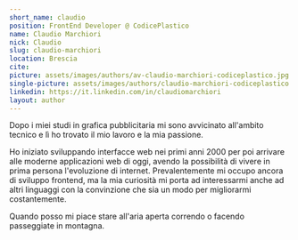 ```yaml
---
short_name: claudio
position: FrontEnd Developer @ CodicePlastico
name: Claudio Marchiori
nick: Claudio
slug: claudio-marchiori
location: Brescia
cite: 
picture: assets/images/authors/av-claudio-marchiori-codiceplastico.jpg
single-picture: assets/images/authors/claudio-marchiori-codiceplastico.jpg
linkedin: https://it.linkedin.com/in/claudiomarchiori
layout: author
---
```


<p>Dopo i miei studi in grafica pubblicitaria mi sono avvicinato all'ambito tecnico e lì ho trovato il mio lavoro e la mia passione.</p>
<p>Ho iniziato sviluppando interfacce web nei primi anni 2000 per poi arrivare alle moderne applicazioni web di oggi, avendo la possibilità di vivere in prima persona l'evoluzione di internet. Prevalentemente mi occupo ancora di sviluppo frontend, ma la mia curiosità mi porta ad interessarmi anche ad altri linguaggi con la convinzione che sia un modo per migliorarmi costantemente.</p>
<p>Quando posso mi piace stare all'aria aperta correndo o facendo passeggiate in montagna.</p>
